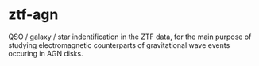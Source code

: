 # ztf-agn
QSO / galaxy / star indentification in the ZTF data, for the main purpose of studying electromagnetic counterparts of gravitational wave events occuring in AGN disks.
